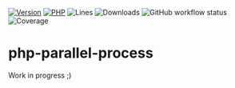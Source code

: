 [![Version](https://img.shields.io/badge/version-0.0.0-success.svg)](https://github.com/steevanb/php-parallel-processes/tree/0.0.0)
[![PHP](https://img.shields.io/badge/php-^7.4||^8.0-blue.svg)](https://php.net)
![Lines](https://img.shields.io/badge/code%20lines-4278-success.svg)
![Downloads](https://poser.pugx.org/steevanb/php-parallel-processes/downloads)
![GitHub workflow status](https://img.shields.io/github/workflow/status/steevanb/php-parallel-processes/CI)
![Coverage](https://img.shields.io/badge/coverage-76%25-success.svg)

# php-parallel-process

Work in progress ;)

